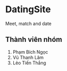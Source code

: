 # DatingSite
Meet, match and date 
## Thành viên nhóm
1. Phạm Bích Ngọc
2. Vũ Thanh Lâm
3. Lẻo Tiến Thắng

